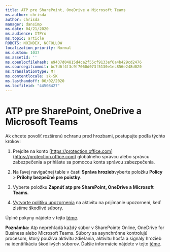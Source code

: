 ```yaml
---
title: ATP pre SharePoint, OneDrive a Microsoft Teams
ms.author: chrisda
author: chrisda
manager: dansimp
ms.date: 04/21/2020
ms.audience: ITPro
ms.topic: article
ROBOTS: NOINDEX, NOFOLLOW
localization_priority: Normal
ms.custom: 1037
ms.assetid: ''
ms.openlocfilehash: e9437d04815d4ca2f55cf9133ef6a4b429cd2476
ms.sourcegitcommit: bc7d6f4f3c9f7060d073f5130e1ec856e248d020
ms.translationtype: MT
ms.contentlocale: sk-SK
ms.lasthandoff: 06/02/2020
ms.locfileid: "44508427"
---
```

# <a name="atp-for-sharepoint-onedrive-and-microsoft-teams"></a>ATP pre SharePoint, OneDrive a Microsoft Teams

Ak chcete povoliť rozšírenú ochranu pred hrozbami, postupujte podľa týchto krokov:

1. Prejdite na konto [https://protection.office.com](https://protection.office.com) globálneho správcu alebo správcu zabezpečenia a prihláste sa pomocou konta správcu zabezpečenia.

2. Na ľavej navigačnej table v časti **Správa hrozieb**vyberte položku **Policy** \> **Prílohy bezpečné pre poistky**.

3. Vyberte položku **Zapnúť atp pre SharePoint, OneDrive a Microsoft Teams**.

4. [Vytvorte politiku upozornenia](https://docs.microsoft.com/microsoft-365/compliance/create-activity-alerts) na aktivitu na prijímanie upozornení, keď zistíme škodlivé súbory.

Úplné pokyny nájdete v tejto [téme](https://docs.microsoft.com/microsoft-365/security/office-365-security/turn-on-atp-for-spo-odb-and-teams).

**Poznámka:** Atp neprehľadá každý súbor v SharePointe Online, OneDrive for Business alebo Microsoft Teams. Súbory sa asynchrónne kontrolujú procesom, ktorý používa aktivitu zdieľania, aktivitu hosťa a signály hrozieb na identifikáciu škodlivých súborov. Ďalšie informácie nájdete v tejto [téme](https://docs.microsoft.com/microsoft-365/security/office-365-security/atp-for-spo-odb-and-teams).

